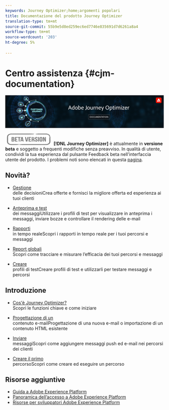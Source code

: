 ```yaml
---
keywords: Journey Optimizer;home;argomenti popolari
title: Documentazione del prodotto Journey Optimizer
translation-type: tm+mt
source-git-commit: 55b9e5d8ed259ec6ed7746e835691d7d6261a8a4
workflow-type: tm+mt
source-wordcount: '203'
ht-degree: 5%

---
```


# Centro assistenza {#cjm-documentation}

![](using/assets/do-not-localize/banner-cjm.png)

![](using/assets/do-not-localize/badge.png)
**[!DNL Journey Optimizer]** è attualmente in  **versione beta** e soggetto a frequenti modifiche senza preavviso. In qualità di utente, condividi la tua esperienza dal pulsante Feedback beta nell’interfaccia utente del prodotto. I problemi noti sono elencati in questa [pagina](using/known-issues.md).

## Novità?


* [Gestione ](using/offers/get-started/starting-offer-decisioning.md) </br> delle decisioniCrea offerte e fornisci la migliore offerta ed esperienza ai tuoi clienti

* [Anteprima e test ](using/preview.md) </br> dei messaggiUtilizzare i profili di test per visualizzare in anteprima i messaggi, inviare bozze e controllare il rendering delle e-mail

* [Rapporti ](using/reports/live-report.md) </br> in tempo realeScopri i rapporti in tempo reale per i tuoi percorsi e messaggi

* [Report globali](using/reports/global-report.md) </br> Scopri come tracciare e misurare l’efficacia dei tuoi percorsi e messaggi

* [Creare ](using/building-journeys/creating-test-profiles.md) </br> profili di testCreare profili di test e utilizzarli per testare messaggi e percorsi

## Introduzione

* [Cos&#39;è Journey Optimizer?](using/get-started.md) </br> Scopri le funzioni chiave e come iniziare

* [Progettazione di un ](using/design-emails.md) </br>contenuto e-mailProgettazione di una nuova e-mail o importazione di un contenuto HTML esistente

* [Inviare ](using/building-journeys/journey.md) </br> messaggiScopri come aggiungere messaggi push ed e-mail nei percorsi dei clienti

* [Creare il primo ](using/building-journeys/journeys-uc.md) </br>percorsoScopri come creare ed eseguire un percorso

## Risorse aggiuntive

* [Guida a Adobe Experience Platform](https://experienceleague.adobe.com/docs/experience-platform/landing/home.html)
* [Panoramica dell’accesso a Adobe Experience Platform](https://experienceleague.adobe.com/docs/experience-platform/access-control/home.html)
* [Risorse per sviluppatori Adobe Experience Platform](https://www.adobe.com/it/experience-platform/documentation-and-developer-resources.html)
